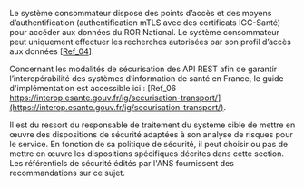 
Le système consommateur dispose des points d’accès et des moyens d’authentification (authentification mTLS avec des certificats IGC-Santé) pour accéder aux données du ROR National.
Le système consommateur peut uniquement effectuer les recherches autorisées par son profil d’accès aux données [[Ref_04](https://esante.gouv.fr/sites/default/files/media_entity/documents/ANS-ROR_Doctrine-Urbanisation_annexe_Politique%20d%27acc%C3%A8s%20V2.5%20cible.pdf)].

Concernant les modalités de sécurisation des API REST afin de garantir l’interopérabilité des systèmes d’information de santé en France, le guide d'implémentation est accessible ici : [Ref_06 https://interop.esante.gouv.fr/ig/securisation-transport/](https://interop.esante.gouv.fr/ig/securisation-transport/).

Il est du ressort du responsable de traitement du système cible de mettre en œuvre des dispositions de sécurité adaptées à son analyse de risques pour le service. En fonction de sa politique de sécurité, il peut choisir ou pas de mettre en œuvre les dispositions spécifiques décrites dans cette section. Les référentiels de sécurité édités par l'ANS fournissent des recommandations sur ce sujet.